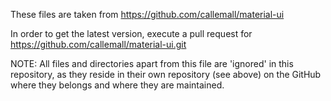 These files are taken from https://github.com/callemall/material-ui

In order to get the latest version, execute a pull request for https://github.com/callemall/material-ui.git

NOTE: All files and directories apart from this file are 'ignored' in this repository, as they reside in their own repository (see above) on the GitHub where they belongs and where they are maintained.
